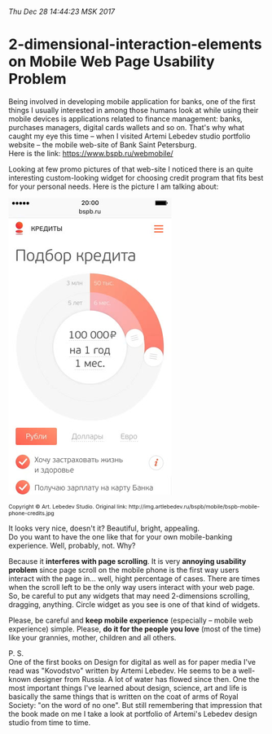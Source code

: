 ###### Thu Dec 28 14:44:23 MSK 2017

# 2-dimensional-interaction-elements on Mobile Web Page Usability Problem

Being involved in developing mobile application for banks, one of the first things I usually interested in among those humans look at while using their mobile devices is applications related to finance management: banks, purchases managers, digital cards wallets and so on. That's why what caught my eye this time – when I visited Artemi Lebedev studio portfolio website – the mobile web-site of Bank Saint Petersburg.  
Here is the link: https://www.bspb.ru/webmobile/

Looking at few promo pictures of that web-site I noticed there is an quite interesting custom-looking widget for choosing credit program that fits best for your personal needs. Here is the picture I am talking about:  

![Loan_Options_Picker. Custom widget for web-application](./res/Loan_Options_Picker.jpg "Loan_Options_Picker. Custom widget for web-application")  
<p style="font-size: 8pt">Copyright © Art. Lebedev Studio. Original link: http://img.artlebedev.ru/bspb/mobile/bspb-mobile-phone-credits.jpg</p>

It looks very nice, doesn't it? Beautiful, bright, appealing.  
Do you want to have the one like that for your own mobile-banking experience. Well, probably, not. Why? 

Because it **interferes with page scrolling**. It is very **annoying usability problem** since page scroll on the mobile phone is the first way users interact with the page in... well, hight percentage of cases. There are times when the scroll left to be the only way users interact with your web page. So, be careful to put any widgets that may need 2-dimensions scrolling, dragging, anything. Circle widget as you see is one of that kind of widgets.

Please, be careful and **keep mobile experience** (especially – mobile web experience) simple. Please, **do it for the people you love** (most of the time) like your grannies, mother, children and all others.

P. S.  
One of the first books on Design for digital as well as for paper media I've read was "Kovodstvo" written by Artemi Lebedev. He seems to be a well-known designer from Russia. A lot of water has flowed since then. One the most important things I've learned about design, science, art and life is basically the same things that is written on the coat of arms of Royal Society: "on the word of no one". But still remembering that impression that the book made on me I take a look at portfolio of Artemi's Lebedev design studio from time to time.
